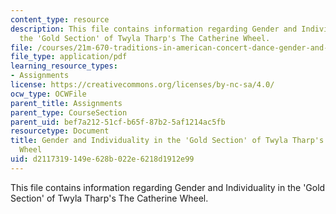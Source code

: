 ```yaml
---
content_type: resource
description: This file contains information regarding Gender and Individuality in
  the 'Gold Section' of Twyla Tharp's The Catherine Wheel.
file: /courses/21m-670-traditions-in-american-concert-dance-gender-and-autobiography-spring-2008/d2117319149e628b022e6218d1912e99_MIT21M_670S08_chao_final.pdf
file_type: application/pdf
learning_resource_types:
- Assignments
license: https://creativecommons.org/licenses/by-nc-sa/4.0/
ocw_type: OCWFile
parent_title: Assignments
parent_type: CourseSection
parent_uid: bef7a212-51cf-b65f-87b2-5af1214ac5fb
resourcetype: Document
title: Gender and Individuality in the 'Gold Section' of Twyla Tharp's The Catherine
  Wheel
uid: d2117319-149e-628b-022e-6218d1912e99
---
```

This file contains information regarding Gender and Individuality in the 'Gold Section' of Twyla Tharp's The Catherine Wheel.